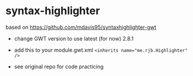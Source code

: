 # syntax-highlighter

based on https://github.com/mdavis95/syntaxhighlighter-gwt

- change GWT version to use latest (for now) 2.8.1

- add this to your module.gwt.xml
  `<inherits name="me.rjb.Highlighter" />`
  
  
- see original repo for code practicing
